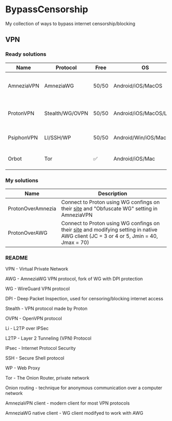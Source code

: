 # BypassCensorship
My collection of ways to bypass internet censorship/blocking

## VPN
### Ready solutions
| Name       | Protocol        | Free  | OS                      | My review                        | Site                           | Mirror                                                                                                                                   |
|------------|-----------------|-------|-------------------------|----------------------------------|--------------------------------|------------------------------------------------------------------------------------------------------------------------------------------|
| AmneziaVPN | AmneziaWG       | 50/50 | Android/iOS/MacOS       | 5/10 Works only on certain sites | [Click](https://amnezia.org)   | [Google](https://amnezia.org/https://storage.googleapis.com/amnezia/amnezia.org) [GitHub](https://github.com/amnezia-vpn/amnezia-client) |
| ProtonVPN  | Stealth/WG/OVPN | 50/50 | Android/iOS/MacOS/Linux | 10/10 Fast, no ads, secure               | [Click](https://protonvpn.com) | [GitHub](https://github.com/ProtonVPN)                                                                                                   |
| PsiphonVPN | LI/SSH/WP       | 50/50 | Android/Win/iOS/Mac     | 7/10 Fast, slow connecting       | [Click](https://psiphon.ca)    | [GitHub](https://github.com/Psiphon-Inc)                                                                                                 |
| Orbot      | Tor             | ✅     | Android/iOS/Mac         | 9/10 Fast, needs Tor bridges     | [Click](https://orbot.app)     | [GitHub](https://github.com/guardianproject) [GitLab](https://gitlab.com/guardianproject)                                                |

### My solutions
| Name              | Description                                                                                                                                                    |
|-------------------|----------------------------------------------------------------------------------------------------------------------------------------------------------------|
| ProtonOverAmnezia | Connect to Proton using WG confings on their [site](https://protonvpn.com) and "Obfuscate WG" setting in AmneziaVPN                                            |
| ProtonOverAWG     | Connect to Proton using WG confings on their [site](https://protonvpn.com) and modifying setting in native AWG client (JC = 3 or 4 or 5, Jmin = 40, Jmax = 70) |

### README
VPN - Virtual Private Network

AWG - AmneziaWG VPN protocol, fork of WG with DPI protection

WG - WireGuard VPN protocol

DPI - Deep Packet Inspection, used for censoring/blocking internet access

Stealth - VPN protocol made by Proton

OVPN - OpenVPN protocol

Li - L2TP over IPSec

L2TP - Layer 2 Tunneling (VPN) Protocol

IPsec - Internet Protocol Security

SSH - Secure Shell protocol

WP - Web Proxy

Tor - The Onion Router, private network

Onion routing - technique for anonymous communication over a computer network

AmneziaVPN client - modern client for most VPN protocols

AmneziaWG native client - WG client modifyed to work with AWG

